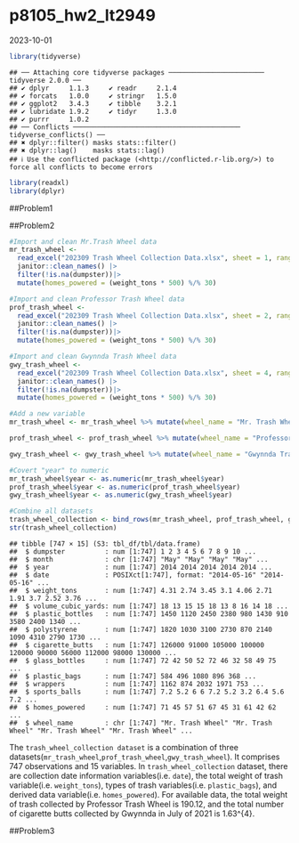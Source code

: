 p8105_hw2_lt2949
================
2023-10-01

``` r
library(tidyverse)
```

    ## ── Attaching core tidyverse packages ──────────────────────── tidyverse 2.0.0 ──
    ## ✔ dplyr     1.1.3     ✔ readr     2.1.4
    ## ✔ forcats   1.0.0     ✔ stringr   1.5.0
    ## ✔ ggplot2   3.4.3     ✔ tibble    3.2.1
    ## ✔ lubridate 1.9.2     ✔ tidyr     1.3.0
    ## ✔ purrr     1.0.2     
    ## ── Conflicts ────────────────────────────────────────── tidyverse_conflicts() ──
    ## ✖ dplyr::filter() masks stats::filter()
    ## ✖ dplyr::lag()    masks stats::lag()
    ## ℹ Use the conflicted package (<http://conflicted.r-lib.org/>) to force all conflicts to become errors

``` r
library(readxl)
library(dplyr)
```

\##Problem1

\##Problem2

``` r
#Import and clean Mr.Trash Wheel data
mr_trash_wheel <- 
  read_excel("202309 Trash Wheel Collection Data.xlsx", sheet = 1, range = "A2:N549") |>
  janitor::clean_names() |>
  filter(!is.na(dumpster))|>
  mutate(homes_powered = (weight_tons * 500) %/% 30)

#Import and clean Professor Trash Wheel data
prof_trash_wheel <- 
  read_excel("202309 Trash Wheel Collection Data.xlsx", sheet = 2, range = "A2:M96") |>
  janitor::clean_names() |>
  filter(!is.na(dumpster))|>
  mutate(homes_powered = (weight_tons * 500) %/% 30)

#Import and clean Gwynnda Trash Wheel data
gwy_trash_wheel <- 
  read_excel("202309 Trash Wheel Collection Data.xlsx", sheet = 4, range = "A2:K108") |>
  janitor::clean_names() |>
  filter(!is.na(dumpster))|>
  mutate(homes_powered = (weight_tons * 500) %/% 30)

#Add a new variable 
mr_trash_wheel <- mr_trash_wheel %>% mutate(wheel_name = "Mr. Trash Wheel")

prof_trash_wheel <- prof_trash_wheel %>% mutate(wheel_name = "Professor Trash Wheel")

gwy_trash_wheel <- gwy_trash_wheel %>% mutate(wheel_name = "Gwynnda Trash Wheel")

#Covert "year" to numeric
mr_trash_wheel$year <- as.numeric(mr_trash_wheel$year)
prof_trash_wheel$year <- as.numeric(prof_trash_wheel$year)
gwy_trash_wheel$year <- as.numeric(gwy_trash_wheel$year)

#Combine all datasets
trash_wheel_collection <- bind_rows(mr_trash_wheel, prof_trash_wheel, gwy_trash_wheel)
str(trash_wheel_collection)
```

    ## tibble [747 × 15] (S3: tbl_df/tbl/data.frame)
    ##  $ dumpster          : num [1:747] 1 2 3 4 5 6 7 8 9 10 ...
    ##  $ month             : chr [1:747] "May" "May" "May" "May" ...
    ##  $ year              : num [1:747] 2014 2014 2014 2014 2014 ...
    ##  $ date              : POSIXct[1:747], format: "2014-05-16" "2014-05-16" ...
    ##  $ weight_tons       : num [1:747] 4.31 2.74 3.45 3.1 4.06 2.71 1.91 3.7 2.52 3.76 ...
    ##  $ volume_cubic_yards: num [1:747] 18 13 15 15 18 13 8 16 14 18 ...
    ##  $ plastic_bottles   : num [1:747] 1450 1120 2450 2380 980 1430 910 3580 2400 1340 ...
    ##  $ polystyrene       : num [1:747] 1820 1030 3100 2730 870 2140 1090 4310 2790 1730 ...
    ##  $ cigarette_butts   : num [1:747] 126000 91000 105000 100000 120000 90000 56000 112000 98000 130000 ...
    ##  $ glass_bottles     : num [1:747] 72 42 50 52 72 46 32 58 49 75 ...
    ##  $ plastic_bags      : num [1:747] 584 496 1080 896 368 ...
    ##  $ wrappers          : num [1:747] 1162 874 2032 1971 753 ...
    ##  $ sports_balls      : num [1:747] 7.2 5.2 6 6 7.2 5.2 3.2 6.4 5.6 7.2 ...
    ##  $ homes_powered     : num [1:747] 71 45 57 51 67 45 31 61 42 62 ...
    ##  $ wheel_name        : chr [1:747] "Mr. Trash Wheel" "Mr. Trash Wheel" "Mr. Trash Wheel" "Mr. Trash Wheel" ...

The `trash_wheel_collection dataset` is a combination of three
datasets(`mr_trash_wheel`,`prof_trash_wheel`,`gwy_trash_wheel`). It
comprises 747 observations and 15 variables. In `trash_wheel_collection`
dataset, there are collection date information variables(i.e. `date`),
the total weight of trash variable(i.e. `weight_tons`), types of trash
variables(i.e. `plastic_bags`), and derived data
variable(i.e. `homes_powered`). For available data, the total weight of
trash collected by Professor Trash Wheel is 190.12, and the total number
of cigarette butts collected by Gwynnda in July of 2021 is 1.63^{4}.

\##Problem3
